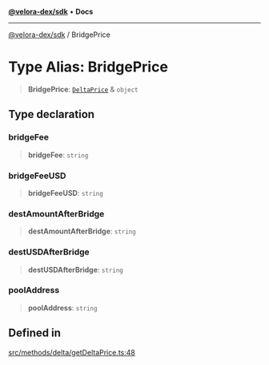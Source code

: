 [**@velora-dex/sdk**](../README.md) • **Docs**

***

[@velora-dex/sdk](../globals.md) / BridgePrice

# Type Alias: BridgePrice

> **BridgePrice**: [`DeltaPrice`](DeltaPrice.md) & `object`

## Type declaration

### bridgeFee

> **bridgeFee**: `string`

### bridgeFeeUSD

> **bridgeFeeUSD**: `string`

### destAmountAfterBridge

> **destAmountAfterBridge**: `string`

### destUSDAfterBridge

> **destUSDAfterBridge**: `string`

### poolAddress

> **poolAddress**: `string`

## Defined in

[src/methods/delta/getDeltaPrice.ts:48](https://github.com/VeloraDEX/paraswap-sdk/blob/feat/velora/src/methods/delta/getDeltaPrice.ts#L48)
